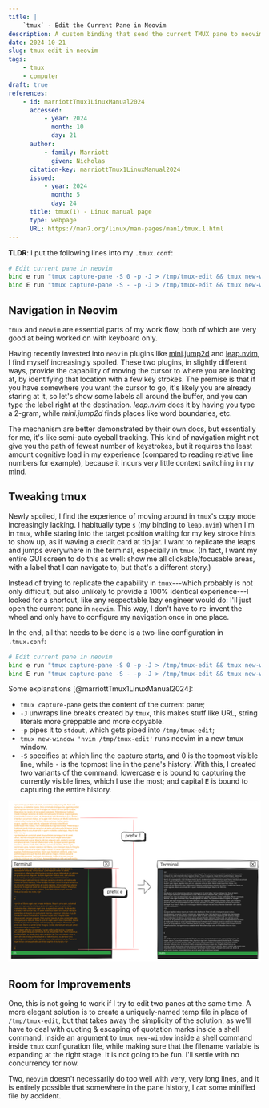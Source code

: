 ```yaml
---
title: |
    `tmux` - Edit the Current Pane in Neovim
description: A custom binding that send the current TMUX pane to neovim.
date: 2024-10-21
slug: tmux-edit-in-neovim
tags:
    - tmux
    - computer
draft: true
references:
    - id: marriottTmux1LinuxManual2024
      accessed:
          - year: 2024
            month: 10
            day: 21
      author:
          - family: Marriott
            given: Nicholas
      citation-key: marriottTmux1LinuxManual2024
      issued:
          - year: 2024
            month: 5
            day: 24
      title: tmux(1) - Linux manual page
      type: webpage
      URL: https://man7.org/linux/man-pages/man1/tmux.1.html
---
```


**TLDR**: I put the following lines into my `.tmux.conf`:

```sh
# Edit current pane in neovim
bind e run "tmux capture-pane -S 0 -p -J > /tmp/tmux-edit && tmux new-window 'nvim /tmp/tmux-edit'"
bind E run "tmux capture-pane -S - -p -J > /tmp/tmux-edit && tmux new-window 'nvim /tmp/tmux-edit'"
```

## Navigation in Neovim

`tmux` and `neovim` are essential parts of my work flow, both of which are very good at being worked on with keyboard only.

Having recently invested into `neovim` plugins like [mini.jump2d](https://github.com/echasnovski/mini.nvim/blob/main/readmes/mini-jump2d.md) and [leap.nvim](https://github.com/ggandor/leap.nvim), I find myself increasingly spoiled. These two plugins, in slightly different ways, provide the capability of moving the cursor to where you are looking at, by identifying that location with a few key strokes. The premise is that if you have somewhere you want the cursor to go, it's likely you are already staring at it, so let's show some labels all around the buffer, and you can type the label right at the destination. _leap.nvim_ does it by having you type a 2-gram, while _mini.jump2d_ finds places like word boundaries, etc.

The mechanism are better demonstrated by their own docs, but essentially for me, it's like semi-auto eyeball tracking. This kind of navigation might not give you the path of fewest number of keystrokes, but it requires the least amount cognitive load in my experience (compared to reading relative line numbers for example), because it incurs very little context switching in my mind.

## Tweaking tmux

Newly spoiled, I find the experience of moving around in `tmux`'s copy mode increasingly lacking. I habitually type `s` (my binding to `leap.nvim`) when I'm in `tmux`, while staring into the target position waiting for my key stroke hints to show up, as if waving a credit card at tip jar. I want to replicate the leaps and jumps everywhere in the terminal, especially in `tmux`. (In fact, I want my entire GUI screen to do this as well: show me all clickable/focusable areas, with a label that I can navigate to; but that's a different story.)

Instead of trying to replicate the capability in `tmux`---which probably is not only difficult, but also unlikely to provide a 100% identical experience---I looked for a shortcut, like any respectable lazy engineer would do: I'll just open the current pane in `neovim`. This way, I don't have to re-invent the wheel and only have to configure my navigation once in one place.

In the end, all that needs to be done is a two-line configuration in `.tmux.conf`:

```sh
# Edit current pane in neovim
bind e run "tmux capture-pane -S 0 -p -J > /tmp/tmux-edit && tmux new-window 'nvim /tmp/tmux-edit'"
bind E run "tmux capture-pane -S - -p -J > /tmp/tmux-edit && tmux new-window 'nvim /tmp/tmux-edit'"
```

Some explanations [@marriottTmux1LinuxManual2024]:

-   `tmux capture-pane` gets the content of the current pane;
-   `-J` unwraps line breaks created by `tmux`, this makes stuff like URL, string literals more greppable and more copyable.
-   `-p` pipes it to `stdout`, which gets piped into `/tmp/tmux-edit`;
-   `tmux new-window 'nvim /tmp/tmux-edit'` runs neovim in a new tmux window.
-   `-S` specifies at which line the capture starts, and 0 is the topmost visible line, while `-` is the topmost line in the pane's history. With this, I created two variants of the command: lowercase <kbd>e</kbd> is bound to capturing the currently visible lines, which I use the most; and capital <kbd>E</kbd> is bound to capturing the entire history.

![A sketch that illustrates the concept of this configuration](./illustration-tmux-neovim.svg "Diagram: Piping tmux pane to neovim")


## Room for Improvements

One, this is not going to work if I try to edit two panes at the same time. A more elegant solution is to create a uniquely-named temp file in place of `/tmp/tmux-edit`, but that takes away the simplicity of the solution, as we'll have to deal with quoting & escaping of quotation marks inside a shell command, inside an argument to `tmux new-window` inside a shell command inside `tmux` configuration file, while making sure that the filename variable is expanding at the right stage. It is not going to be fun. I'll settle with no concurrency for now.

Two, `neovim` doesn't necessarily do too well with very, very long lines, and it is entirely possible that somewhere in the pane history, I `cat` some minified file by accident.

